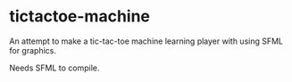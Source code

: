 # tictactoe-machine
An attempt to make a tic-tac-toe machine learning player with using SFML for graphics.

Needs SFML to compile.
